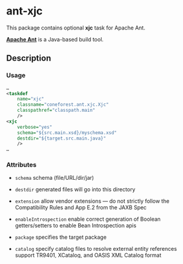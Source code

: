 # **ant-xjc**

This package contains optional **xjc** task for Apache Ant.

[**Apache Ant**](http://ant.apache.org/) is a Java-based build tool.

## Description

### Usage

```xml
…
<taskdef
	name="xjc"
	classname="coneforest.ant.xjc.Xjc"
	classpathref="classpath.main"
	/>
<xjc
	verbose="yes"
	schema="${src.main.xsd}/myschema.xsd"
	destdir="${target.src.main.java}"
	/>
…
```

### Attributes

* `schema`
schema (file/URL/dir/jar)

* `destdir`
generated files will go into this directory

* `extension`
allow vendor extensions — do not strictly follow the Compatibility Rules and App E.2 from the JAXB Spec

* `enableIntrospection`
enable correct generation of Boolean getters/setters to enable Bean Introspection apis

* `package`
specifies the target package

* `catalog`
specify catalog files to resolve external entity references support TR9401,
XCatalog, and OASIS XML Catalog format

* `classpath`
specify where to find user class files

* `readonly`
generated files will be in read-only mode

* `httpProxy`
set HTTP/HTTPS proxy. Format is `[user[:password]@]proxyHost:proxyPort`

* `httpProxyFile`
works like `httpproxy` but takes the argument in a file to protect password

* `format`
	* `"xmlschema"`
	treat input as W3C XML Schema (default)

    * `"relaxng"`
	treat input as RELAX NG (experimental, unsupported)
	
	* `"relaxng-compact"`
	treat input as RELAX NG compact syntax (experimental, unsupported)
	
	* `"dtd"`
	treat input as XML DTD (experimental, unsupported)
	
	* `"wsdl"`
	treat input as WSDL and compile schemas inside it (experimental, unsupported)

* `contentForWildcard`
generates content property for types with multiple `xs:any` derived elements

* `quiet`
suppress compiler output

* `verbose`
be extra verbose

* `target`
behave like XJC 2.0 or 2.1 and generate code that doesn’t use any 2.2 features
	* `"2.0"`
	* `"2.1"`

* `noHeader`
suppress generation of a file header with timestamp

* `noValidate`
do not perform strict validation of the input schema(s)

* `enableIntrospection`
enable correct generation of Boolean getters/setters to enable Bean
Introspection apis

* `disableXmlSecurity`
disables XML security features when parsing XML documents

* `noPackageAnnotations`
suppress generation of package level annotations (`**/package-info.java`)

### Nested elements

_Not implemented yet._

## License

This software and documentation are released under the [zlib/png](LICENSE) license.

## Author
[Anton Shvetz](mailto:tz@sectorb.msk.ru?subject=ant-xjc)


